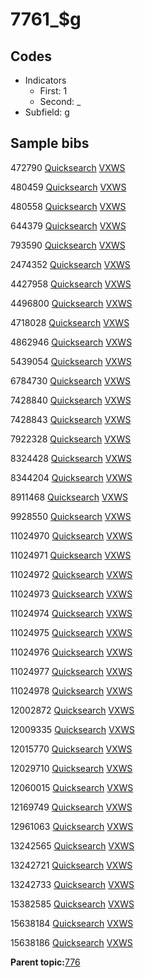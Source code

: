 # 7761\_$g

## Codes

-   Indicators
    -   First: 1
    -   Second: \_
-   Subfield: g

## Sample bibs

472790 [Quicksearch](https://search.library.yale.edu/catalog/472790) [VXWS](http://prodorbis.library.yale.edu:7014/vxws/GetHoldingsService?bibId=472790)

480459 [Quicksearch](https://search.library.yale.edu/catalog/480459) [VXWS](http://prodorbis.library.yale.edu:7014/vxws/GetHoldingsService?bibId=480459)

480558 [Quicksearch](https://search.library.yale.edu/catalog/480558) [VXWS](http://prodorbis.library.yale.edu:7014/vxws/GetHoldingsService?bibId=480558)

644379 [Quicksearch](https://search.library.yale.edu/catalog/644379) [VXWS](http://prodorbis.library.yale.edu:7014/vxws/GetHoldingsService?bibId=644379)

793590 [Quicksearch](https://search.library.yale.edu/catalog/793590) [VXWS](http://prodorbis.library.yale.edu:7014/vxws/GetHoldingsService?bibId=793590)

2474352 [Quicksearch](https://search.library.yale.edu/catalog/2474352) [VXWS](http://prodorbis.library.yale.edu:7014/vxws/GetHoldingsService?bibId=2474352)

4427958 [Quicksearch](https://search.library.yale.edu/catalog/4427958) [VXWS](http://prodorbis.library.yale.edu:7014/vxws/GetHoldingsService?bibId=4427958)

4496800 [Quicksearch](https://search.library.yale.edu/catalog/4496800) [VXWS](http://prodorbis.library.yale.edu:7014/vxws/GetHoldingsService?bibId=4496800)

4718028 [Quicksearch](https://search.library.yale.edu/catalog/4718028) [VXWS](http://prodorbis.library.yale.edu:7014/vxws/GetHoldingsService?bibId=4718028)

4862946 [Quicksearch](https://search.library.yale.edu/catalog/4862946) [VXWS](http://prodorbis.library.yale.edu:7014/vxws/GetHoldingsService?bibId=4862946)

5439054 [Quicksearch](https://search.library.yale.edu/catalog/5439054) [VXWS](http://prodorbis.library.yale.edu:7014/vxws/GetHoldingsService?bibId=5439054)

6784730 [Quicksearch](https://search.library.yale.edu/catalog/6784730) [VXWS](http://prodorbis.library.yale.edu:7014/vxws/GetHoldingsService?bibId=6784730)

7428840 [Quicksearch](https://search.library.yale.edu/catalog/7428840) [VXWS](http://prodorbis.library.yale.edu:7014/vxws/GetHoldingsService?bibId=7428840)

7428843 [Quicksearch](https://search.library.yale.edu/catalog/7428843) [VXWS](http://prodorbis.library.yale.edu:7014/vxws/GetHoldingsService?bibId=7428843)

7922328 [Quicksearch](https://search.library.yale.edu/catalog/7922328) [VXWS](http://prodorbis.library.yale.edu:7014/vxws/GetHoldingsService?bibId=7922328)

8324428 [Quicksearch](https://search.library.yale.edu/catalog/8324428) [VXWS](http://prodorbis.library.yale.edu:7014/vxws/GetHoldingsService?bibId=8324428)

8344204 [Quicksearch](https://search.library.yale.edu/catalog/8344204) [VXWS](http://prodorbis.library.yale.edu:7014/vxws/GetHoldingsService?bibId=8344204)

8911468 [Quicksearch](https://search.library.yale.edu/catalog/8911468) [VXWS](http://prodorbis.library.yale.edu:7014/vxws/GetHoldingsService?bibId=8911468)

9928550 [Quicksearch](https://search.library.yale.edu/catalog/9928550) [VXWS](http://prodorbis.library.yale.edu:7014/vxws/GetHoldingsService?bibId=9928550)

11024970 [Quicksearch](https://search.library.yale.edu/catalog/11024970) [VXWS](http://prodorbis.library.yale.edu:7014/vxws/GetHoldingsService?bibId=11024970)

11024971 [Quicksearch](https://search.library.yale.edu/catalog/11024971) [VXWS](http://prodorbis.library.yale.edu:7014/vxws/GetHoldingsService?bibId=11024971)

11024972 [Quicksearch](https://search.library.yale.edu/catalog/11024972) [VXWS](http://prodorbis.library.yale.edu:7014/vxws/GetHoldingsService?bibId=11024972)

11024973 [Quicksearch](https://search.library.yale.edu/catalog/11024973) [VXWS](http://prodorbis.library.yale.edu:7014/vxws/GetHoldingsService?bibId=11024973)

11024974 [Quicksearch](https://search.library.yale.edu/catalog/11024974) [VXWS](http://prodorbis.library.yale.edu:7014/vxws/GetHoldingsService?bibId=11024974)

11024975 [Quicksearch](https://search.library.yale.edu/catalog/11024975) [VXWS](http://prodorbis.library.yale.edu:7014/vxws/GetHoldingsService?bibId=11024975)

11024976 [Quicksearch](https://search.library.yale.edu/catalog/11024976) [VXWS](http://prodorbis.library.yale.edu:7014/vxws/GetHoldingsService?bibId=11024976)

11024977 [Quicksearch](https://search.library.yale.edu/catalog/11024977) [VXWS](http://prodorbis.library.yale.edu:7014/vxws/GetHoldingsService?bibId=11024977)

11024978 [Quicksearch](https://search.library.yale.edu/catalog/11024978) [VXWS](http://prodorbis.library.yale.edu:7014/vxws/GetHoldingsService?bibId=11024978)

12002872 [Quicksearch](https://search.library.yale.edu/catalog/12002872) [VXWS](http://prodorbis.library.yale.edu:7014/vxws/GetHoldingsService?bibId=12002872)

12009335 [Quicksearch](https://search.library.yale.edu/catalog/12009335) [VXWS](http://prodorbis.library.yale.edu:7014/vxws/GetHoldingsService?bibId=12009335)

12015770 [Quicksearch](https://search.library.yale.edu/catalog/12015770) [VXWS](http://prodorbis.library.yale.edu:7014/vxws/GetHoldingsService?bibId=12015770)

12029710 [Quicksearch](https://search.library.yale.edu/catalog/12029710) [VXWS](http://prodorbis.library.yale.edu:7014/vxws/GetHoldingsService?bibId=12029710)

12060015 [Quicksearch](https://search.library.yale.edu/catalog/12060015) [VXWS](http://prodorbis.library.yale.edu:7014/vxws/GetHoldingsService?bibId=12060015)

12169749 [Quicksearch](https://search.library.yale.edu/catalog/12169749) [VXWS](http://prodorbis.library.yale.edu:7014/vxws/GetHoldingsService?bibId=12169749)

12961063 [Quicksearch](https://search.library.yale.edu/catalog/12961063) [VXWS](http://prodorbis.library.yale.edu:7014/vxws/GetHoldingsService?bibId=12961063)

13242565 [Quicksearch](https://search.library.yale.edu/catalog/13242565) [VXWS](http://prodorbis.library.yale.edu:7014/vxws/GetHoldingsService?bibId=13242565)

13242721 [Quicksearch](https://search.library.yale.edu/catalog/13242721) [VXWS](http://prodorbis.library.yale.edu:7014/vxws/GetHoldingsService?bibId=13242721)

13242733 [Quicksearch](https://search.library.yale.edu/catalog/13242733) [VXWS](http://prodorbis.library.yale.edu:7014/vxws/GetHoldingsService?bibId=13242733)

15382585 [Quicksearch](https://search.library.yale.edu/catalog/15382585) [VXWS](http://prodorbis.library.yale.edu:7014/vxws/GetHoldingsService?bibId=15382585)

15638184 [Quicksearch](https://search.library.yale.edu/catalog/15638184) [VXWS](http://prodorbis.library.yale.edu:7014/vxws/GetHoldingsService?bibId=15638184)

15638186 [Quicksearch](https://search.library.yale.edu/catalog/15638186) [VXWS](http://prodorbis.library.yale.edu:7014/vxws/GetHoldingsService?bibId=15638186)

**Parent topic:**[776](../../tags/776/776.md)

